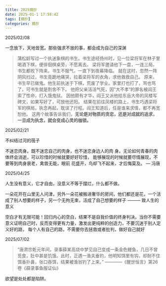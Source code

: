 ```yaml
---
title: 2025摘抄
date: 2025-01-1 17:58:42
tags: [摘抄]
categories: 摘抄
---
```


2025/02/08

一念放下，天地皆宽。那些强求不放的事，都会成为自己的深渊

> 蒲松龄写过一个执迷象棋的书生。书生途经扬州时，见一位梁将军在林子里喝酒下棋，便徘徊棋桌旁，不愿离去。
梁将军邀请他下一盘，一连三局，书生都败下阵来。书生不服气，一直下到夜幕降临。
就在这时，忽然一阵阴风扫过，书生竟跪地痛哭，拉着梁将军的衣角，求他救救自己。
原来，书生早已做鬼。他生前执迷于下棋，荒废了学业。家里打也打了，骂也骂了，可书生就是割舍不下。
他把父亲活活气死，因“大不孝”的罪名被阎王索了性命，打入饿鬼狱。
因他颇有才华，阎王又派他给东岳大帝的凤楼写碑文，如果写好了，可放他还阳。
结果在前往凤楼的路上，书生巧遇梁将军的棋局，执念再起，耽误了行程。阎王知道后，任是谁来求情，都不再宽恕他。
这两个故事告诉我们，**无论是对物质的贪恋，还是对成就的追求，一旦成为执念，就会变成心灵的枷锁。**
> 

2025/02/21

不纠结过河的筏子

不迷恋肉身。既不迷恋自己的肉身，也不迷恋身边人的肉
身。无论如何青春的肉体终会消逝，可以珍惜的时候就要好好珍惜，
能够展现的时候就要尽情展现，不要等到肉身衰老，禽兽无能，眼前
花盛开，鸟却飞不起来，才后悔莫及。  — 冯唐

2025/04/25 

人生没有意义，它才自由，没意义不等于摆烂，什么都不做。

一朵花开在山里无人问津，另外一朵花被搬进奢华的房间，他们都还是花，一个活成了别人想要的样子，另一个无拘无束，活成了自己想要的样子 ——— 致人生的意义 

空白才有无限可能！回归内心的空白，结果不是自我价值的终身判决。当你不需要意义证明自己时，反而变得更有力量，激发出更纯粹的创造力，不要沉迷于别人定义好的路，
每个人有自己的路，不需要你去拯救或者批判，做好自己就好

2025/07/02
> “唐肃宗乾元年间，录事薛某高烧中梦见自己变成一条金色鲤鱼，几日不曾觅食，肚中甚是饥饿。此时，正遇一渔夫垂钓，他明知饵里有钩，却耐不住饵香扑鼻，张口吞饵，结果被渔翁钓了上来。” ————《醒世恒言》第26卷《薛录事鱼服证仙》

欲望是处处都是陷阱。